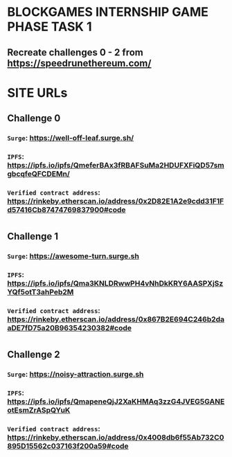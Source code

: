 # BLOCKGAMES INTERNSHIP GAME PHASE TASK 1

## Recreate challenges 0 - 2 from https://speedrunethereum.com/
#
#  SITE  URLs


## Challenge 0 
###   **`Surge`**:   https://well-off-leaf.surge.sh/   
###   **`IPFS`**:    https://ipfs.io/ipfs/QmeferBAx3fRBAFSuMa2HDUFXFiQD57smgbcqfeQFCDEMn/
###   **`Verified contract address`**: https://rinkeby.etherscan.io/address/0x2D82E1A2e9cdd31F1Fd57416Cb87474769837900#code

#
## Challenge 1 
###   **`Surge`**:   https://awesome-turn.surge.sh  
###   **`IPFS`**:    https://ipfs.io/ipfs/Qma3KNLDRwwPH4vNhDkKRY6AASPXjSzYQf5otT3ahPeb2M
###   **`Verified contract address`**: https://rinkeby.etherscan.io/address/0x867B2E694C246b2daaDE7fD75a20B96354230382#code

#

## Challenge 2 
###   **`Surge`**:   https://noisy-attraction.surge.sh  
###   **`IPFS`**:    https://ipfs.io/ipfs/QmapeneQjJ2XaKHMAq3zzG4JVEG5GANEotEsmZrASpQYuK
###   **`Verified contract address`**: https://rinkeby.etherscan.io/address/0x4008db6f55Ab732C0895D15562c037163f200a59#code
